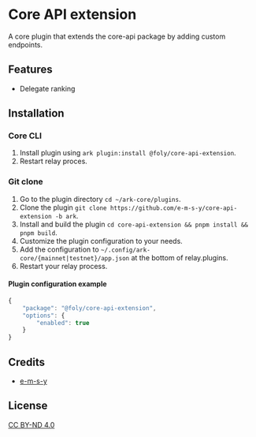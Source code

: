 # Core API extension
A core plugin that extends the core-api package by adding custom endpoints.

## Features
- Delegate ranking

## Installation
### Core CLI
1. Install plugin using `ark plugin:install @foly/core-api-extension`.
2. Restart relay proces.

### Git clone
1. Go to the plugin directory `cd ~/ark-core/plugins`.
2. Clone the plugin `git clone https://github.com/e-m-s-y/core-api-extension -b ark`.
3. Install and build the plugin `cd core-api-extension && pnpm install && pnpm build`.
5. Customize the plugin configuration to your needs.
6. Add the configuration to `~/.config/ark-core/{mainnet|testnet}/app.json` at the bottom of relay.plugins.
7. Restart your relay process.

#### Plugin configuration example
```js
{
    "package": "@foly/core-api-extension",
    "options": {
        "enabled": true
    }
}
```

## Credits

- [e-m-s-y](https://github.com/e-m-s-y)

## License

[CC BY-ND 4.0](LICENSE.md)
